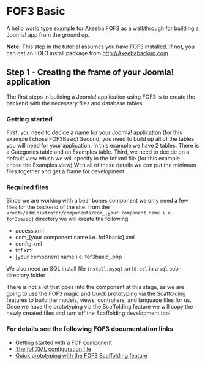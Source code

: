 # FOF3 Basic
A hello world type example for Akeeba FOF3  as a walkthrough for building a Joomla! app from the ground up.

**Note:** This step in the tutorial assumes you have FOF3 installed. If not, you can get an FOF3 install package from http://Akeebabackup.com

## Step 1 - Creating the frame of your Joomla! application
The first steps in building a Joomla! application using FOF3 is to create the backend with the necessary files and database tables.
### Getting started
First, you need to decide a name for your Joomla! application (for this example I chose FOF3Basic)
Second, you need to build up all of the tables you will need for your application.
	In this example we have 2 tables. There is a Categories table and an Examples table.
Third, we need to decide on a default view which we will specify in the fof.xml file (for this example I chose the Examples view)
With all of these details we can put the minimum files together and get a frame for development.
### Required files
Since we are working with a bear bones component we only need a few files for the backend of the site.
from the `<root>/administrator/components/com_[your component name i.e. fof3basic]` directory we will create the following
-  access.xml
-  com_[your component name i.e. fof3basic].xml
-  config.xml
-  fof.xml
-  [your component name i.e. fof3basic].php
  
We also need an SQL install file `install.mysql.utf8.sql` in a `sql` sub-directory folder

There is not a lot that goes into the component at this stage, as we are going to use the FOF3 magic and Quick prototyping via the Scaffolding features to build the models, views, controllers, and language files for us. Once we have the prototyping via the Scaffolding feature we will copy the newly created files and turn off the Scaffolding development tool.

### For details see the following FOF3 documentation links
- [Getting started with a FOF component](https://github.com/akeeba/fof/wiki/Getting-started-with-a-FOF-component)
- [The fof XML configuration file](https://github.com/akeeba/fof/wiki/The-XML-configuration-file)
- [Quick prototyping with the FOF3 Scaffolding feature](https://github.com/akeeba/fof/wiki/Scaffolding)
